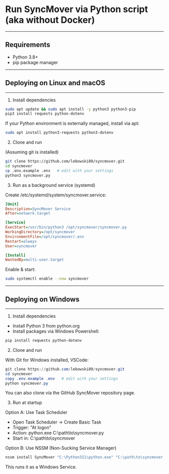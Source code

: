 
# Run SyncMover via Python script (aka without Docker)

---

## Requirements
- Python 3.8+
- pip package manager

---

## Deploying on Linux and macOS

---

1. Install dependencies

```bash
sudo apt update && sudo apt install -y python3 python3-pip
pip3 install requests python-dotenv
```

If your Python environment is externally managed, install via apt:

```bash
sudo apt install python3-requests python3-dotenv
```

2. Clone and run

(Assuming git is installed)

```bash
git clone https://github.com/lebowski89/syncmover.git
cd syncmover
cp .env.example .env   # edit with your settings
python3 syncmover.py
```

3. Run as a background service (systemd)

Create /etc/systemd/system/syncmover.service:

```ini
[Unit]
Description=SyncMover Service
After=network.target

[Service]
ExecStart=/usr/bin/python3 /opt/syncmover/syncmover.py
WorkingDirectory=/opt/syncmover
EnvironmentFile=/opt/syncmover/.env
Restart=always
User=syncmover

[Install]
WantedBy=multi-user.target
```

Enable & start:

```bash
sudo systemctl enable --now syncmover
```

---

## Deploying on Windows

---

1. Install dependencies

* Install Python 3 from python.org
* Install packages via Windows Powershell:

```powershell
pip install requests python-dotenv
```

2. Clone and run

With Git for Windows installed, VSCode:

```powershell
git clone https://github.com/lebowski89/syncmover.git
cd syncmover
copy .env.example .env   # edit with your settings
python syncmover.py
```

You can also clone via the GitHub SyncMover repository page.

3. Run at startup

Option A: Use Task Scheduler

* Open Task Scheduler → Create Basic Task
* Trigger: "At logon"
* Action: python.exe C:\path\to\syncmover.py
* Start in: C:\path\to\syncmover

Option B: Use NSSM (Non-Sucking Service Manager)

```powershell
nssm install SyncMover "C:\Python311\python.exe" "C:\path\to\syncmover.py"
```

This runs it as a Windows Service.